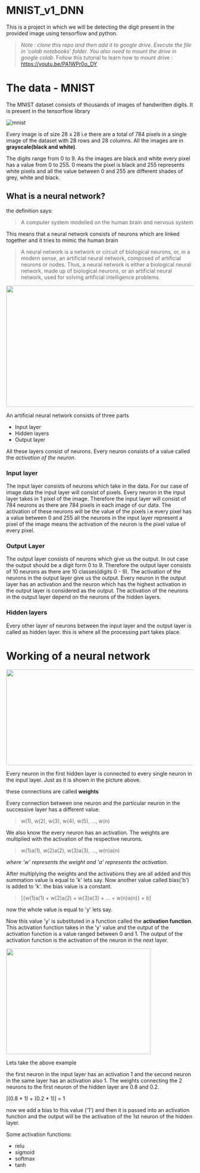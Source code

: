 # MNIST_v1_DNN

This is a project in which we will be detecting the digit present in the provided image using tensorflow and python.
> *Note : clone this repo and then add it to google drive. Execute the file in 'colab notebooks' folder. You also need to mount the drive in google colab*. Follow this tutorial to learn how to mount drive : https://youtu.be/PA1WPr0o_DY

# The data - MNIST

The MNIST dataset consists of thousands of images of handwritten digits. It is present in the tensorflow library

![mnist](https://th.bing.com/th/id/OIP.XR9gnceJSVEoRJOVvMjU8gHaFj?pid=ImgDet&rs=1)

Every image is of size 28 x 28 i.e there are a total of 784 pixels in a single image of the dataset with 28 rows and 28 columns.
All the images are in **grayscale(black and white)**.

The digits range from 0 to 9. As the images are black and white every pixel has a value from 0 to 255. 0 means the pixel is black and 255 represents white pixels and all the value between 0 and 255 are different shades of grey, white and black.

## What is a neural network?

the definition says:
>A computer system modelled on the human brain and nervous system

This means that a neural network consists of neurons which are linked together and it tries to mimic the human brain 

>A neural network is a network or circuit of biological neurons, or, in a modern sense, an artificial neural network, composed of artificial neurons or nodes. Thus, a neural network is either a biological neural network, made up of biological neurons, or an artificial neural network, used for solving artificial intelligence problems.

<img src = "https://www.researchgate.net/profile/Facundo_Bre/publication/321259051/figure/fig1/AS:614329250496529@1523478915726/Artificial-neural-network-architecture-ANN-i-h-1-h-2-h-n-o.png" height = 325px width = 554px>

An artificial neural network consists of three parts

 - Input layer
 - Hidden layers
 - Output layer

All these layers consist of neurons. Every neuron consists of a value called the *activation of the neuron*.

### Input layer

The input layer consists of neurons which take in the data. For our case of image data the input layer will consist of pixels. Every neuron in the input layer takes in 1 pixel of the image. Therefore the input layer will consist of 784 neurons as there are 784 pixels in each image of our data. The activation of these neurons will be the value of the pixels i.e every pixel has a value between 0 and 255 all the neurons in the input layer represent a pixel of the image means the activation of the neuron is the pixel value of every pixel.

### Output Layer

The output layer consists of neurons which give us the output. In out case the output should be a digit form 0 to 9. Therefore the output layer consists of 10 neurons as there are 10 classes(digits 0 - 9). The activation of the neurons in the output layer give us the output. Every neuron in the output layer has an activation and the neuron which has the highest activation in the output layer is considered as the output. The activation of the neurons in the output layer depend on the neurons of the hidden layers.

### Hidden layers

Every other layer of neurons between the input layer and the output layer is called as hidden layer. this is where all the processing part takes place.

# Working of a neural network

<img src = "https://cdn-images-1.medium.com/max/1600/1*7mZxWa3zvTzdtFZFoHSqBg.jpeg" height = 256px width = 572px>

Every neuron in the first hidden layer is connected to every single neuron in the input layer. Just as it is shown in the picture above.

these connections are called __weights__

Every connection between one neuron and the particular neuron in the successive layer has a different value. 
>w(1), w(2), w(3), w(4), w(5), ..., w(n)

We also know the every neuron has an activation. The weights are multiplied with the activation of the respective neurons.
>w(1)a(1), w(2)a(2), w(3)a(3), ..., w(n)a(n)

*where 'w' represents the weight and 'a' represents the activation.*

After multiplying the weights and the activations they are all added and this summation value is equal to 'k' lets say. Now another value called bias('b') is added to 'k'. the bias value is a constant.

>[{w(1)a(1) + w(2)a(2) + w(3)a(3) + ... + w(n)a(n)} + b]

now the whole value is equal to 'y' lets say.

Now this value 'y' is substituted in a function called the **activation function**. This activation function takes in the 'y' value and the output of the activation function is a value ranged between 0 and 1. The output of the activation function is the activation of the neuron in the next layer.

<img src = "https://i.stack.imgur.com/9FVqo.png" height = 283px width = 388px>

Lets take the above example

the first neuron in the input layer has an activation 1 and the second neuron in the same layer has an activation also 1. The weights connecting the 2 neurons to the first neuron of the hidden layer are 0.8 and 0.2.

[(0.8 * 1) + (0.2 * 1)] = 1

now we add a bias to this value ('1') and then it is passed into an activation function and the output will be the activation of the 1st neuron of the hidden layer.

Some activation functions:
 - relu
 - sigmoid
 - softmax
 - tanh